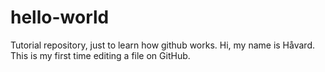 # hello-world
Tutorial repository, just to learn how github works.
Hi, my name is Håvard. This is my first time editing a file on GitHub.
